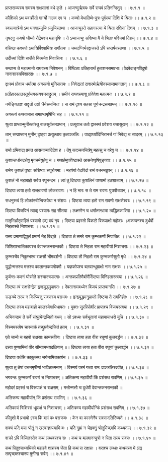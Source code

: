 प्राप्तराज्यस्य रामस्य राक्षसानां वधे कृते ।
आजग्मुर्ऋषयः सर्वे राघवं प्रतिनन्दितुम् ।। ७.१.१ ॥

कौशिको ऽथ यवक्रीतो गार्ग्यो गालव एव च ।
कण्वो मेधातिथेः पुत्रः पूर्वस्यां दिशि ये श्रिताः ।। ७.१.२ ॥

स्वस्त्यात्रेयो ऽथ भगवान्नमुचिः प्रमुचिस्तथा ।
आजग्मुस्ते सहागस्त्या ये श्रिता दक्षिणां दिशम् ।। ७.१.३ ॥

नृषद्गुः कवषो धौम्यो रौद्रेयश्च महानृषिः ।
ते ऽप्याजग्मुः सशिष्या वै ये श्रिताः पश्चिमां दिशम् ।। ७.१.४ ॥

वसिष्ठः कश्यपो ऽथात्रिर्विश्वामित्रः सगौतमः ।
जमदग्निर्भरद्वाजस्ते ऽपि सप्तर्षयस्तथा ।। ७.१.५ ॥

उदीच्यां दिशि सप्तैते नित्यमेव निवासिनः ।
। ७.१.६ ॥

सम्प्राप्य ते महात्मानो राघवस्य निवेशनम् ।
विष्टिताः प्रतिहारार्थं हुताशनसमप्रभाः ।वेदवेदाङ्गविदुषो नानाशास्त्रविशारदाः ।। ७.१.७ ॥

द्वाःस्थं प्रोवाच धर्मात्मा अगस्त्यो मुनिसत्तमः ।
निवेद्यतां दाशरथेर्ऋषीनस्मान्समागतान् ।। ७.१.८ ॥

प्रतीहारस्ततस्तूर्णमगस्त्यवचनाद्द्रुतम् ।
समीपं राघवस्याशु प्रविवेश महात्मनः ।। ७.१.९ ॥

नयेङ्गितज्ञः सद्वृत्तो दक्षो धैर्यसमन्वितः ।
स रामं दृश्य सहसा पूर्णचन्द्रसमप्रभम् ।। ७.१.१० ॥

अगस्त्यं कथयामास सम्प्राप्तमृषिभिः सह ।
। ७.१.११ ॥

श्रुत्वा प्राप्तान्मुनींस्तांस्तु बालसूर्यसमप्रभान् ।
प्रत्युवाच ततो द्वास्स्थं प्रवेशय यथासुखम् ।। ७.१.१२ ॥

तान् सम्प्राप्तान् मुनीन् दृष्ट्वा प्रत्युत्थाय कृताञ्जलिः ।
पाद्यार्घ्यादिभिरानर्च गां निवेद्य च सादरम् ।। ७.१.१३ ॥

रामो ऽभिवाद्य प्रयत आसनान्यादिदेश ह ।
तेषु काञ्चनचित्रेषु महत्सु च वरेषु च ।। ७.१.१४ ॥

कुशान्तर्धानदत्तेषु मृगचर्मयुतेषु च ।
यथार्हमुपविष्टास्ते आसनेष्वृषिपुङ्गवाः ।। ७.१.१५ ॥

रामेण कुशलं पृष्टाः सशिष्याः सपुरोगमाः ।
महर्षयो वेदविदो रामं वचनमब्रुवन् ।। ७.१.१६ ॥

कुशलं नो महाबाहो सर्वत्र रघुनन्दन ।
त्वां तु दिष्ट्या कुशलिनं पश्यामो हतशात्रवम् ।। ७.१.१७ ॥

दिष्ट्या त्वया हतो राजन्रावणो लोकरावणः ।
न हि भारः स ते राम रावणः पुत्रपौत्रवान् ।। ७.१.१८ ॥

सधनुस्त्वं हि लोकांस्त्रीन्विजयेथा न संशयः ।
दिष्ट्या त्वया हतो राम रावणो राक्षसेश्वरः ।। ७.१.१९ ॥

दिष्ट्या विजयिनं त्वाद्य पश्यामः सह सीतया ।
लक्ष्मणेन च धर्मात्मन्भ्रात्रा त्वद्धितकारिणा ।। ७.१.२० ॥

मातृभिर्भ्रातृसहितं पश्यामो ऽद्य वयं नृप ।
दिष्ट्या प्रहस्तो विकटो विरूपाक्षो महोदरः ।अकम्पनश्च दुर्धर्षो निहतास्ते निशाचराः ।। ७.१.२१ ॥

यस्य प्रमाणाद्विपुलं प्रमाणं नेह विद्यते ।
दिष्ट्या ते समरे राम कुम्भकर्णो निपातितः ।। ७.१.२२ ॥

त्रिशिराश्चातिकायश्च देवान्तकनरान्तकौ ।
दिष्ट्या ते निहता राम महावीर्या निशाचराः ।। ७.१.२३ ॥

कुम्भश्चैव निकुम्भश्च राक्षसौ भीमदर्शनौ ।
दिष्ट्या तौ निहतौ राम कुम्भकर्णसुतौ मृधे ।। ७.१.२४ ॥

युद्धोन्मत्तश्च मत्तश्च कालान्तकयमोपमौ ।
यज्ञकोपश्च बलवान्धूम्राक्षो नाम राक्षसः ।। ७.१.२५ ॥

कुर्वन्तः कदनं घोरमेते शस्त्रास्त्रपारगाः ।
अन्तकप्रतिमैर्बाणैर्दिष्ट्या विनिहतास्त्वया ।। ७.१.२६ ॥

दिष्ट्या त्वं राक्षसेन्द्रेण द्वन्द्वयुद्धमुपागतः ।
देवतानामवध्येन विजयं प्राप्तवानसि ।। ७.१.२७ ॥

सङ्ख्ये तस्य न किञ्चित्तु रावणस्य पराभवः ।
द्वन्द्वयुद्धमनुप्राप्तो दिष्ट्या ते रावणिर्हतः ।। ७.१.२८ ॥

दिष्ट्या तस्य महाबाहो कालस्येवाभिधावतः ।
मुक्तः सुररिपोर्वीर प्राप्तश्च विजयस्त्वया ।। ७.१.२९ ॥

अभिनन्दाम ते सर्वे संश्रुत्येन्द्रजितो वधम् ।
सो ऽवध्यः सर्वभूतानां महामायाधरो युधि ।। ७.१.३० ॥

विस्मयस्त्वेष चास्माकं तच्छ्रुत्वेन्द्रजितं हतम् ।
। ७.१.३१ ॥

एते चान्ये च बहवो राक्षसाः कामरूपिणः ।
दिष्ट्या त्वया हता वीरा रघूणां कुलवर्द्धन ।। ७.१.३२ ॥

दत्त्वा पुण्यामिमां वीर सौम्यामभयदक्षिणाम् ॥।
दिष्ट्या त्वया हता वीरा रघूणां कुलवर्द्धन ।। ७.१.३२ ॥

दिष्ट्या वर्धसि काकुत्स्थ जयेनामित्रकर्शन ।
। ७.१.३३ ॥

श्रुत्वा तु तेषां वचनमृषीणां भावितात्मनाम् ।
विस्मयं परमं गत्वा रामः प्राञ्जलिरब्रवीत् ।। ७.१.३४ ॥

भगवन्तः कुम्भकर्णं रावणं च निशाचरम् ।
अतिक्रम्य महावीर्यौ किं प्रशंसथ रावणिम् ।। ७.१.३५ ॥

महोदरं प्रहस्तं च विरूपाक्षं च राक्षसम् ।
मत्तोन्मत्तौ च दुर्धर्षौ देवान्तकनरान्तकौ ॥

अतिक्रम्य महावीर्यान् किं प्रशंसथ रावणिम् ।
। ७.१.३६ ॥

अतिकायं त्रिशिरसं धूम्राक्षं च निशाचरम् ।
अतिक्रम्य महावीर्यान्किं प्रशंसथ रावणिम् ।। ७.१.३७ ॥

कीदृशो वै प्रभावो ऽस्य किं बलं कः पराक्रमः ।
केन वा कारणेनैष रावणादतिरिच्यते ।। ७.१.३८ ॥

शक्यं यदि मया श्रोतुं न खल्वाज्ञापयामि वः ।
यदि गुह्यं न चेद्वक्तुं श्रोतुमिच्छामि कथ्यताम् ।। ७.१.३९ ॥

शक्रो ऽपि विजितस्तेन कथं लब्धवरश्च सः ।
कथं च बलवानन्पुत्रो न पिता तस्य रावणः ।। ७.१.४० ॥

कथं पितुश्चाभ्यधिको महाहवे शक्रस्य जेता हि कथं स राक्षसः ।
वराश्च लब्धाः कथयस्व मे ऽद्य तत्पृच्छतश्चास्य मुनीन्द्र सर्वम् ।। ७.१.४१ ॥

